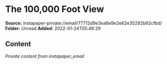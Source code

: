 # The 100,000 Foot View

**Source:** instapaper-private://email/77712d9e3ea6e9e2e62e35292b92cfbd/
**Folder:** Unread
**Added:** 2022-01-24T05:46:29




## Content
*Private content from instapaper_email*
